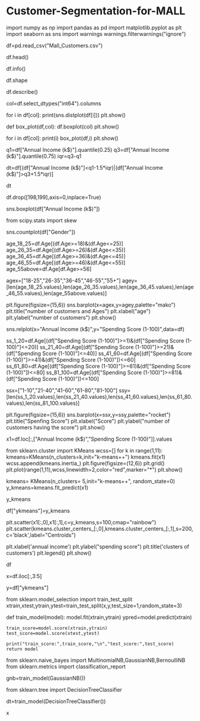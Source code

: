 # Customer-Segmentation-for-MALL
import numpy as np
import pandas as pd
import matplotlib.pyplot as plt
import seaborn as sns
import warnings
warnings.filterwarnings("ignore")

df=pd.read_csv("Mall_Customers.csv")

df.head()

df.info()

df.shape

df.describe()

col=df.select_dtypes("int64").columns

for i in df[col]:
    print(sns.distplot(df[i]))
    plt.show()

def box_plot(df,col):
    df.boxplot(col)
    plt.show()

for i in df[col]:
    print(i)
    box_plot(df,i)
    plt.show()

q1=df["Annual Income (k$)"].quantile(0.25)
q3=df["Annual Income (k$)"].quantile(0.75)
iqr=q3-q1

dt=df[(df["Annual Income (k$)"]<q1-1.5*iqr)|(df["Annual Income (k$)"]>q3+1.5*iqr)]

dt

df.drop([198,199],axis=0,inplace=True)

sns.boxplot(df["Annual Income (k$)"])

from scipy.stats import skew

sns.countplot(df["Gender"])

age_18_25=df.Age[(df.Age>=18)&(df.Age<=25)]
age_26_35=df.Age[(df.Age>=26)&(df.Age<=35)]
age_36_45=df.Age[(df.Age>=36)&(df.Age<=45)]
age_46_55=df.Age[(df.Age>=46)&(df.Age<=55)]
age_55above=df.Age[df.Age>=56]

agex=["18-25","26-35","36-45","46-55","55+"]
agey=[len(age_18_25.values),len(age_26_35.values),len(age_36_45.values),len(age_46_55.values),len(age_55above.values)]

plt.figure(figsize=(15,6))
sns.barplot(x=agex,y=agey,palette="mako")
plt.title("number of customers and Ages")
plt.xlabel("age")
plt.ylabel("number of customers")
plt.show()

sns.relplot(x="Annual Income (k$)",y="Spending Score (1-100)",data=df)

ss_1_20=df.Age[(df["Spending Score (1-100)"]>=1)&(df["Spending Score (1-100)"]<=20)]
ss_21_40=df.Age[(df["Spending Score (1-100)"]>=21)&(df["Spending Score (1-100)"]<=40)]
ss_41_60=df.Age[(df["Spending Score (1-100)"]>=41)&(df["Spending Score (1-100)"])<=60]
ss_61_80=df.Age[(df["Spending Score (1-100)"]>=61)&(df["Spending Score (1-100)"])<=80]
ss_81_100=df.Age[(df["Spending Score (1-100)"]>=81)&(df["Spending Score (1-100)"])<=100]

ssx=["1-10","21-40","41-60","61-80","81-100"]
ssy=[len(ss_1_20.values),len(ss_21_40.values),len(ss_41_60.values),len(ss_61_80.values),len(ss_81_100.values)]

plt.figure(figsize=(15,6))
sns.barplot(x=ssx,y=ssy,palette="rocket")
plt.title("Spenfing Score")
plt.xlabel("Score")
plt.ylabel("number of customers having the score")
plt.show()

x1=df.loc[:,["Annual Income (k$)","Spending Score (1-100)"]].values

from sklearn.cluster import KMeans
wcss=[]
for k in range(1,11):
    kmeans=KMeans(n_clusters=k,init="k-means++")
    kmeans.fit(x1)
    wcss.append(kmeans.inertia_)
plt.figure(figsize=(12,6))
plt.grid()
plt.plot(range(1,11),wcss,linewidth=2,color="red",marker="*")
plt.show()

kmeans= KMeans(n_clusters= 5,init="k-means++", random_state=0)
y_kmeans=kmeans.fit_predict(x1)


y_kmeans

df["ykmeans"]=y_kmeans

plt.scatter(x1[:,0],x1[:,1],c=y_kmeans,s=100,cmap="rainbow")
plt.scatter(kmeans.cluster_centers_[:,0],kmeans.cluster_centers_[:,1],s=200,c='black',label="Centroids")

plt.xlabel('annual income')
plt.ylabel("spending score")
plt.title('clusters of customers')
plt.legend()
plt.show()

df

x=df.iloc[:,3:5]

y=df["ykmeans"]

from sklearn.model_selection import train_test_split
xtrain,xtest,ytrain,ytest=train_test_split(x,y,test_size=1,random_state=3)

def train_model(model):
    model.fit(xtrain,ytrain)
    ypred=model.predict(xtrain)
    
    train_score=model.score(xtrain,ytrain)
    test_score=model.score(xtest,ytest)
    
    print("train_score:",train_score,"\n","test_score:",test_score)
    return model
   

from sklearn.naive_bayes import MultinomialNB,GaussianNB,BernoulliNB
from sklearn.metrics import classification_report

gnb=train_model(GaussianNB())

from sklearn.tree import DecisionTreeClassifier

dt=train_model(DecisionTreeClassifier())

x

